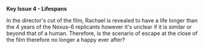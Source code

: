 **Key Issue 4 - Lifespans**

In the director&#39;s cut of the film, Rachael is revealed to have a life longer than the 4 years of the Nexus-6 replicants however it&#39;s unclear if it is similar or beyond that of a human. Therefore, is the scenario of escape at the close of the film therefore no longer a happy ever after?

